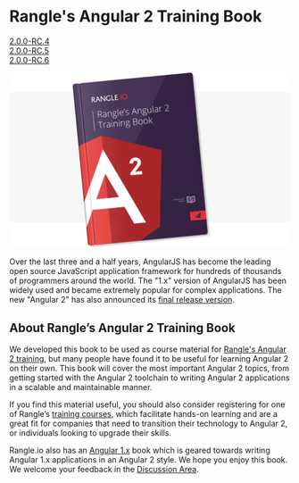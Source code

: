 # Rangle's Angular 2 Training Book
<div class="version-btn"><a class="version-btn" href="https://watrool.gitbooks.io/d/content/v/rc4/">2.0.0-RC.4</a></div>
<div class="version-btn"><a class="version-btn" href="https://watrool.gitbooks.io/d/content/v/rc5/">2.0.0-RC.5</a></div>
<div class="version-btn selected"><a class="version-btn selected" href="#">2.0.0-RC.6</a></div>

![ngcourse2](./img/book-cover.png "Rangle's Angular 2 Training Book")

Over the last three and a half years, AngularJS has become the leading open
source JavaScript application framework for hundreds of thousands of programmers
around the world. The "1.x" version of AngularJS has been widely used and became
extremely popular for complex applications. The new "Angular 2" has also announced its [final release version](http://angularjs.blogspot.ca/2016/09/angular2-final.html).

## About Rangle’s Angular 2 Training Book

We developed this book to be used as course material for
[Rangle's Angular 2 training](http://go.rangle.io/angular-2-training), but many
people have found it to be useful for learning Angular 2 on
their own.  This book will cover the most important Angular 2 topics, from
getting started with the Angular 2 toolchain to writing Angular 2 applications
in a scalable and maintainable manner.

If you find this material useful, you should also consider registering for one
of Rangle’s [training courses](http://go.rangle.io/angular-2-training), which
facilitate hands-on learning and are a great fit for companies that need to
transition their technology to Angular 2, or individuals looking to upgrade
their skills.

Rangle.io also has an [Angular 1.x](http://ngcourse-1.rangle.io/) book which is
geared towards writing Angular 1.x applications in an Angular 2 style. We hope
you enjoy this book. We welcome your feedback in the
[Discussion Area](https://www.gitbook.com/book/rangle-io/ngcourse2/discussions).

